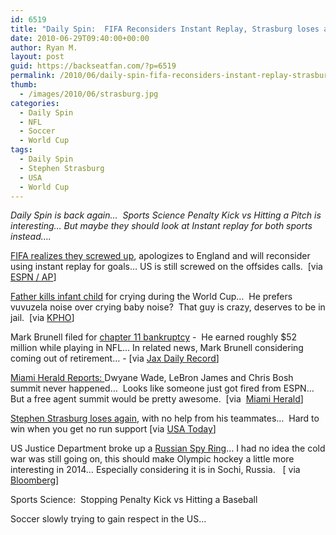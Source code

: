 ```yaml
---
id: 6519
title: "Daily Spin:  FIFA Reconsiders Instant Replay, Strasburg loses again, Russian Spy Ring Caught"
date: 2010-06-29T09:40:00+00:00
author: Ryan M.
layout: post
guid: https://backseatfan.com/?p=6519
permalink: /2010/06/daily-spin-fifa-reconsiders-instant-replay-strasburg-loses-again-russian-spy-ring-caught/
thumb:
  - /images/2010/06/strasburg.jpg
categories:
  - Daily Spin
  - NFL
  - Soccer
  - World Cup
tags:
  - Daily Spin
  - Stephen Strasburg
  - USA
  - World Cup
---
```


<div class="entry">
  <p>
    <em>Daily Spin is back again&#8230;  Sports Science Penalty Kick vs Hitting a Pitch is interesting&#8230; But maybe they should look at Instant replay for both sports instead&#8230;.</em>
  </p>

  <p>
    <a href="http://soccernet.espn.go.com/world-cup/story/_/id/5338733/ce/us/sepp-blatter-says-fifa-reopen-file-replay">FIFA realizes they screwed up</a>, apologizes to England and will reconsider using instant replay for goals&#8230; US is still screwed on the offsides calls.  [via <a href="http://soccernet.espn.go.com/world-cup/story/_/id/5338733/ce/us/sepp-blatter-says-fifa-reopen-file-replay">ESPN / AP</a>]
  </p>

  <p>
    <a href="http://www.kpho.com/news/24073325/detail.html">Father kills infant child</a> for crying during the World Cup&#8230;  He prefers vuvuzela noise over crying baby noise?  That guy is crazy, deserves to be in jail.  [via <a href="http://www.kpho.com/news/24073325/detail.html">KPHO</a>]
  </p>

  <p>
    Mark Brunell filed for <a href="http://www.jaxdailyrecord.com/showstory.php?Story_id=531319">chapter 11 bankruptcy</a> -  He earned roughly $52 million while playing in NFL&#8230; In related news, Mark Brunell considering coming out of retirement&#8230; - [via <a href="http://www.jaxdailyrecord.com/showstory.php?Story_id=531319">Jax Daily Record</a>]
  </p>

  <p>
    <a href="http://miamiherald.typepad.com/sedano-says/2010/06/wade-lbj-bosh-summit-didnt-happen-in-miami.html">Miami Herald Reports: </a> Dwyane Wade, LeBron James and Chris Bosh summit never happened&#8230;  Looks like someone just got fired from ESPN&#8230; But a free agent summit would be pretty awesome.  [via  <a href="http://miamiherald.typepad.com/sedano-says/2010/06/wade-lbj-bosh-summit-didnt-happen-in-miami.html">Miami Herald</a>]
  </p>

  <p>
    <a href="http://content.usatoday.com/communities/dailypitch/post/2010/06/nationals-not-giving-stephen-strasburg-run-support/1">Stephen Strasburg loses again</a>, with no help from his teammates&#8230;  Hard to win when you get no run support [via <a href="http://content.usatoday.com/communities/dailypitch/post/2010/06/nationals-not-giving-stephen-strasburg-run-support/1">USA Today</a>]
  </p>

  <p>
    US Justice Department broke up a <a href="http://www.bloomberg.com/news/2010-06-29/u-s-espionage-claims-recall-cold-war-spy-mania-russian-government-says.html">Russian Spy Ring</a>&#8230; I had no idea the cold war was still going on, this should make Olympic hockey a little more interesting in 2014&#8230; Especially considering it is in Sochi, Russia.   [ via <a href="http://www.bloomberg.com/news/2010-06-29/u-s-espionage-claims-recall-cold-war-spy-mania-russian-government-says.html">Bloomberg</a>]
  </p>

  <p>
    Sports Science:  Stopping Penalty Kick vs Hitting a Baseball<br />
  </p>

  <p>
    Soccer slowly trying to gain respect in the US&#8230;
  </p>
</div>
